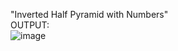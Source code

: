 "Inverted Half Pyramid with Numbers" <br>
OUTPUT:<br>
![image](https://github.com/sumitdesai9500/pattern7_java/assets/67994487/b9b85957-864b-4fcf-a36a-0359456cb564)
